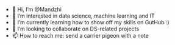 - 👋 Hi, I’m @Mandzhi
- 👀 I’m interested in data science, machine learning and IT
- 🌱 I’m currently learning how to show off my skills on GutHub :)
- 💞️ I’m looking to collaborate on DS-related projects
- 📫 How to reach me: send a carrier pigeon with a note

<!---
Mandzhi/Mandzhi is a ✨ special ✨ repository because its `README.md` (this file) appears on your GitHub profile.
You can click the Preview link to take a look at your changes.
--->
